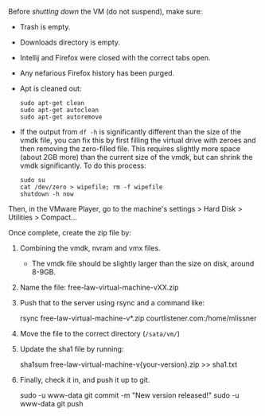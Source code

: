 Before *shutting down* the VM (do not suspend), make sure:

- Trash is empty.
- Downloads directory is empty.
- Intellij and Firefox were closed with the correct tabs open.
- Any nefarious Firefox history has been purged.
- Apt is cleaned out:

      sudo apt-get clean
      sudo apt-get autoclean
      sudo apt-get autoremove

- If the output from `df -h` is significantly different than the size of the
  vmdk file, you can fix this by first filling the virtual drive with zeroes 
  and then removing the zero-filled file. This requires slightly more space 
  (about 2GB more) than the current size of the vmdk, but can shrink the vmdk
  significantly. To do this process:
   
      sudo su
      cat /dev/zero > wipefile; rm -f wipefile  
      shutdown -h now
  
 Then, in the VMware Player, go to the machine's settings > Hard Disk > 
 Utilities > Compact...
   
 
Once complete, create the zip file by:

 1. Combining the vmdk, nvram and vmx files.
    - The vmdk file should be slightly larger than the size on disk, around 
      8-9GB.
 1. Name the file: free-law-virtual-machine-vXX.zip
 1. Push that to the server using rsync and a command like:

     rsync free-law-virtual-machine-v*.zip courtlistener.com:/home/mlissner
 
 1. Move the file to the correct directory (`/sata/vm/`)
 1. Update the sha1 file by running:
 
     sha1sum free-law-virtual-machine-v{your-version}.zip >> sha1.txt
 
 1. Finally, check it in, and push it up to git.
 
     sudo -u www-data git commit -m "New version released!"
     sudo -u www-data git push
     
